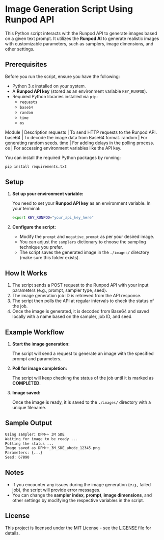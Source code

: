 
# Image Generation Script Using Runpod API

This Python script interacts with the Runpod API to generate images based on a given text prompt. It utilizes the **Runpod AI** to generate realistic images with customizable parameters, such as samplers, image dimensions, and other settings.

## Prerequisites
Before you run the script, ensure you have the following:

- Python 3.x installed on your system.
- A **Runpod API key** (stored as an environment variable `KEY_RUNPOD`).
- Required Python libraries installed via `pip`:
  - `requests`
  - `base64`
  - `random`
  - `time`
  - `os`
 
Module | Description
requests | To send HTTP requests to the Runpod API.
base64 | To decode the image data from Base64 format.
random | For generating random seeds.
time | For adding delays in the polling process.
os | For accessing environment variables like the API key.

You can install the required Python packages by running:

```bash
pip install requirements.txt
```

## Setup

1. **Set up your environment variable:**

   You need to set your **Runpod API key** as an environment variable. In your terminal:

   ```bash
   export KEY_RUNPOD="your_api_key_here"
   ```

2. **Configure the script:**

   - Modify the `prompt` and `negative_prompt` as per your desired image.
   - You can adjust the `samplers` dictionary to choose the sampling technique you prefer.
   - The script saves the generated image in the `./images/` directory (make sure this folder exists).

## How It Works

1. The script sends a POST request to the Runpod API with your input parameters (e.g., prompt, sampler type, seed).
2. The image generation job ID is retrieved from the API response.
3. The script then polls the API at regular intervals to check the status of the job.
4. Once the image is generated, it is decoded from Base64 and saved locally with a name based on the sampler, job ID, and seed.

## Example Workflow

1. **Start the image generation:**

   The script will send a request to generate an image with the specified prompt and parameters.

2. **Poll for image completion:**

   The script will keep checking the status of the job until it is marked as **COMPLETED**.

3. **Image saved:**

   Once the image is ready, it is saved to the `./images/` directory with a unique filename.

## Sample Output

```bash
Using sampler: DPM++ 3M SDE
Waiting for image to be ready ...
Polling the status ...
Image saved as DPM++_3M_SDE_abcde_12345.png
Parameters: {...}
Seed: 67890
```

## Notes

- If you encounter any issues during the image generation (e.g., failed job), the script will provide error messages.
- You can change the **sampler index**, **prompt**, **image dimensions**, and other settings by modifying the respective variables in the script.

## License

This project is licensed under the MIT License - see the [LICENSE](LICENSE) file for details.
